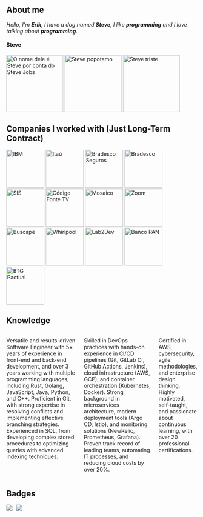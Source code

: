 ## About me
*Hello, I'm **Erik**, I have a dog named **Steve**, I like **programming** and I love talking about **programming**.*

#### Steve
<div>
<img title="O nome dele é Steve por conta do Steve Jobs" src="https://i.ibb.co/ScC5LLx/68747470733a2f2f692e6962622e636f2f526738396866312f746976652e706e67.png" height="150px" />
<img title="Steve popotamo" src="https://i.ibb.co/m9PDM8c/stevehipopotamo.jpg" height="150px" />
<img title="Steve triste" src="https://i.ibb.co/kgWYbBj/stevetriste.png" height="150px" />
</div>

## Companies I worked with (Just Long-Term Contract)
<div>
<img title="IBM" height="100px" src="https://www.ibm.com/design/language/dce3f5b8db2c0ff04296123f424b3d41/core_blue50_on_black.svg"/>
<img title="Itaú" height="100px" src="http://ongrenovar.com.br/images/itau-logo.jpg"/>
<img title="Bradesco Seguros" height="100px" width="100px" src="https://unioneseguros.com.br/wp-content/uploads/2016/08/Unione-seguros-bradesco-600x660.jpg"/>
<img title="Bradesco" height="100px" src="https://encrypted-tbn0.gstatic.com/images?q=tbn:ANd9GcT76Y8Kg3vkr8pHetdO3ELHzbU9OcaN-YtxQw&s"/>
<img title="SIS" height="100px" src="https://s3.sa-east-1.amazonaws.com/remotar-assets-prod/company-profile-pictures/clbqzrj4600dh0449erh6cjsm.jpg"/>
<img title="Código Fonte TV" height="100px" src="https://pesquisa.codigofonte.com.br/assets/codigofonte-icon.svg"/>
<img title="Mosaico" height="100px" src="https://media-exp1.licdn.com/dms/image/C4D0BAQH-7cYQqFTazA/company-logo_200_200/0/1612526531994?e=2147483647&v=beta&t=4xZoCNHlfr88hUrudi2hzqLtBIM5XfUzOQv7y4_RtVs"/>
<img title="Zoom" height="100px" src="https://99prod.s3.amazonaws.com/uploads/c59b13a4-ff9e-471c-b748-63e9de3f5b8a/thumb.png"/>
<img title="Buscapé" height="100px" src="https://i.ibb.co/pbszYkF/logo-buscape-12g-X0v.png"/>
<img title="Whirlpool" height="100px" width="100px" src="https://media.licdn.com/dms/image/C560BAQEc41FEInZ78g/company-logo_200_200/0/1635873911025?e=2147483647&v=beta&t=KEFgUu9wg28vPMRGlDBbK3ZEbOj2m881Uc95fRaVRpE"/>
<img title="Lab2Dev" height="100px" width="100px" src="https://media-exp1.licdn.com/dms/image/C4D0BAQEwCYn6K_p1HQ/company-logo_200_200/0/1625171402828?e=2147483647&v=beta&t=P8rfevTG6F-WCWxqTBNeJe3BfS9Ftz_f9XRO_KWf6k4"/>
<img title="Banco PAN" height="100px" width="100px" src="https://encrypted-tbn0.gstatic.com/images?q=tbn:ANd9GcSr8SiEb7MyG3xcucRsSu-kLItOVBpUa03hKQ&s"/>
<img title="BTG Pactual" height="100px" width="100px" src="https://encrypted-tbn0.gstatic.com/images?q=tbn:ANd9GcQ-8sr5CFtBgsBkJSkce5dtMKSJnR2m1964JQ&s"/>

## Knowledge
<div style="display: flex; gap: 10px;">
<p>Versatile and results-driven Software Engineer with 5+ years of experience in front-end and
back-end development, and over 3 years working with multiple programming languages,
including Rust, Golang, JavaScript, Java, Python, and C++. Proficient in Git, with strong
expertise in resolving conflicts and implementing effective branching strategies. Experienced in
SQL, from developing complex stored procedures to optimizing queries with advanced indexing
techniques.</p>
<br />
<p>Skilled in DevOps practices with hands-on experience in CI/CD pipelines (Git, GitLab CI, GitHub
Actions, Jenkins), cloud infrastructure (AWS, GCP), and container orchestration (Kubernetes,
Docker). Strong background in microservices architecture, modern deployment tools (Argo CD,
Istio), and monitoring solutions (NewRelic, Prometheus, Grafana). Proven track record of
leading teams, automating IT processes, and reducing cloud costs by over 20%.</p>
<br />
<p>Certified in AWS, cybersecurity, agile methodologies, and enterprise design thinking. Highly
motivated, self-taught, and passionate about continuous learning, with over 20 professional
certifications.</p>
</div>

## Badges
<div style="display: flex; gap: 10px;">
<a href="https://www.hackerrank.com/imerik1" target="_blank"><img src="https://img.shields.io/badge/-Hackerrank-2EC866?style=for-the-badge&logo=HackerRank&logoColor=white" /></a>
<a href="https://www.credly.com/users/imerik1" target="_blank"><img src="https://img.shields.io/badge/-Credly-FFFFFF?style=for-the-badge&logo=Credly&logoColor=orange" /></a>
</div>
